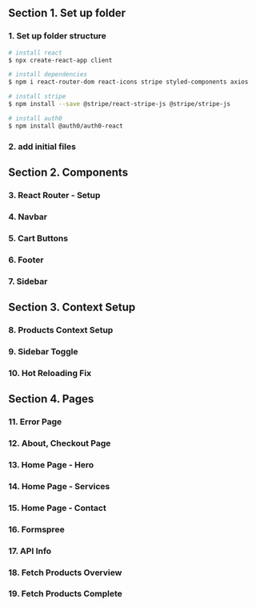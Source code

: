 ## Section 1. Set up folder

### 1. Set up folder structure

```bash
# install react
$ npx create-react-app client

# install dependencies
$ npm i react-router-dom react-icons stripe styled-components axios

# install stripe
$ npm install --save @stripe/react-stripe-js @stripe/stripe-js

# install auth0
$ npm install @auth0/auth0-react

```

### 2. add initial files

## Section 2. Components

### 3. React Router - Setup

### 4. Navbar

### 5. Cart Buttons

### 6. Footer

### 7. Sidebar

## Section 3. Context Setup

### 8. Products Context Setup

### 9. Sidebar Toggle

### 10. Hot Reloading Fix

## Section 4. Pages

### 11. Error Page

### 12. About, Checkout Page

### 13. Home Page - Hero

### 14. Home Page - Services

### 15. Home Page - Contact

### 16. Formspree

### 17. API Info

### 18. Fetch Products Overview

### 19. Fetch Products Complete
